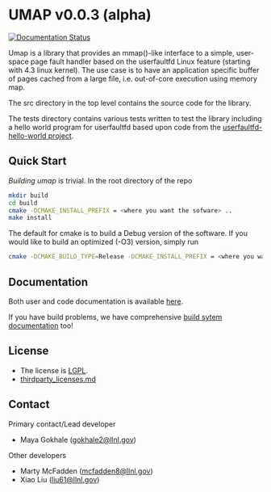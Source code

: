 # UMAP v0.0.3 (alpha)

[![Documentation Status](https://readthedocs.org/projects/llnl-umap/badge/?version=develop)](https://llnl-umap.readthedocs.io/en/develop/?badge=develop)

Umap is a library that provides an mmap()-like interface to a simple, user-
space page fault handler based on the userfaultfd Linux feature (starting with
4.3 linux kernel). The use case is to have an application specific buffer of
pages cached from a large file, i.e. out-of-core execution using memory map.

The src directory in the top level contains the source code for the library.

The tests directory contains various tests written to test the library
including a hello world program for userfaultfd based upon code from the
[userfaultfd-hello-world project](http://noahdesu.github.io/2016/10/10/userfaultfd-hello-world.html).

## Quick Start

*Building umap* is trivial. In the root directory of the repo

```bash
mkdir build
cd build
cmake -DCMAKE_INSTALL_PREFIX = <where you want the sofware> ..
make install
```

The default for cmake is to build a Debug version of the software.  If you would like to build an optimized (-O3)
version, simply run 
```bash
cmake -DCMAKE_BUILD_TYPE=Release -DCMAKE_INSTALL_PREFIX = <where you want the sofware> ..
```

## Documentation

Both user and code documentation is available [here](http://llnl-umap.readthedocs.io/).

If you have build problems, we have comprehensive [build sytem documentation](https://llnl-umap.readthedocs.io/en/develop/advanced_configuration.html) too!

## License

- The license is [LGPL](/LICENSE).
- [thirdparty_licenses.md](/thirdparty_licenses.md)

## Contact

Primary contact/Lead developer

- Maya Gokhale (gokhale2@llnl.gov)

Other developers

- Marty McFadden  (mcfadden8@llnl.gov)
- Xiao Liu  (liu61@llnl.gov)
